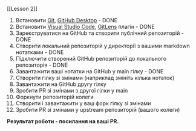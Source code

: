 [[Lesson 2]]

1. Встановити [Git](https://git-scm.com/downloads), [GitHub Desktop](https://desktop.github.com/)  - DONE
2. Встановити [Visual Studio Code](https://code.visualstudio.com/), [GitLens](https://marketplace.visualstudio.com/items?itemName=eamodio.gitlens) плагін - DONE
3. Зареєструватися на GitHub та створити публічний репозиторій - DONE 
4. Створити локальний репозиторій у директорії з вашими markdown нотатками - DONE
5. Підключити створений GitHub репозиторій до локального репозиторія - DONE
6. Завантажити ваші нотатки на GitHub у main гілку - DONE
7. Створити гілку зі змінами (наприклад змініть кілька нотаток)
8. Завантажити на GitHub другу гілку
9. Зробити PR зі змінами з другої гілки у main
10. Форкнути репозиторій колеги
11. Створити і завантажити у ваш форк гілку зі змінами
12. Зробити PR зі змінами у upstream репозиторій (вашого колеги)

**Результат роботи - посилання на ваші PR.**
